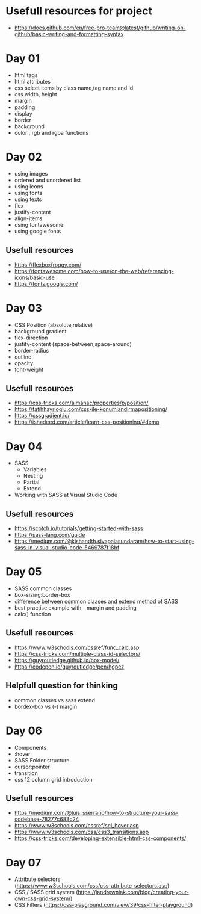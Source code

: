 # Usefull resources for project 
- https://docs.github.com/en/free-pro-team@latest/github/writing-on-github/basic-writing-and-formatting-syntax

# Day 01
- html tags
- html attributes
- css select items by class name,tag name and id
- css width, height
- margin
- padding
- display
- border
- background
- color , rgb and rgba functions

# Day 02
- using images
- ordered and unordered list
- using icons 
- using fonts 
- using texts
- flex 
- justify-content
- align-items
- using fontawesome 
- using google fonts

## Usefull resources
- https://flexboxfroggy.com/
- https://fontawesome.com/how-to-use/on-the-web/referencing-icons/basic-use
- https://fonts.google.com/

# Day 03

- CSS Position (absolute,relative)
- background gradient
- flex-direction
- justify-content (space-between,space-around)
- border-radius
- outline
- opacity
- font-weight

## Usefull resources
- https://css-tricks.com/almanac/properties/p/position/
- https://fatihhayrioglu.com/css-ile-konumlandirmapositioning/
- https://cssgradient.io/
- https://ishadeed.com/article/learn-css-positioning/#demo

# Day 04

- SASS 
    - Variables
    - Nesting
    - Partial
    - Extend
- Working with SASS at Visual Studio Code

## Usefull resources
- https://scotch.io/tutorials/getting-started-with-sass
- https://sass-lang.com/guide
- https://medium.com/@kishandth.sivapalasundaram/how-to-start-using-sass-in-visual-studio-code-5469787f18bf

# Day 05

- SASS common classes
- box-sizing:border-box
- difference between common claases and extend method of SASS
- best practise example with - margin and padding
- calc() function 

## Usefull resources
- https://www.w3schools.com/cssref/func_calc.asp
- https://css-tricks.com/multiple-class-id-selectors/
- https://guyroutledge.github.io/box-model/
- https://codepen.io/guyroutledge/pen/hgpez

## Helpfull question for thinking
- common classes vs sass extend
- bordex-box vs (-) margin

# Day 06

- Components
- :hover
- SASS Folder structure
- cursor:pointer
- transition 
- css 12 column grid introduction


## Usefull resources
- https://medium.com/@luis_sserrano/how-to-structure-your-sass-codebase-78277c683c24
- https://www.w3schools.com/cssref/sel_hover.asp
- https://www.w3schools.com/css/css3_transitions.asp
- https://css-tricks.com/developing-extensible-html-css-components/

# Day 07

- Attribute selectors (https://www.w3schools.com/css/css_attribute_selectors.asp)
- CSS / SASS grid system  (https://jandrewniak.com/blog/creating-your-own-css-grid-system/)
- CSS Filters (https://css-playground.com/view/39/css-filter-playground)



